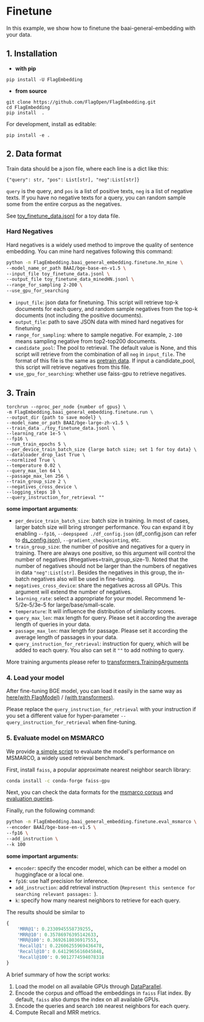 # Finetune
In this example, we show how to finetune the baai-general-embedding with your data.

## 1. Installation
* **with pip**
```
pip install -U FlagEmbedding
```

* **from source**
```
git clone https://github.com/FlagOpen/FlagEmbedding.git
cd FlagEmbedding
pip install  .
```
For development, install as editable:
```
pip install -e .
```
 

## 2. Data format
Train data should be a json file, where each line is a dict like this:

```
{"query": str, "pos": List[str], "neg":List[str]}
```

`query` is the query, and `pos` is a list of positive texts, `neg` is a list of negative texts.
If you have no negative texts for a query, you can random sample some from the entire corpus as the negatives.

See [toy_finetune_data.jsonl](https://github.com/FlagOpen/FlagEmbedding/blob/master/examples/finetune/toy_finetune_data.jsonl) for a toy data file.

### Hard Negatives 

Hard negatives is a widely used method to improve the quality of sentence embedding. 
You can mine hard negatives following this command:
```bash
python -m FlagEmbedding.baai_general_embedding.finetune.hn_mine \
--model_name_or_path BAAI/bge-base-en-v1.5 \
--input_file toy_finetune_data.jsonl \
--output_file toy_finetune_data_minedHN.jsonl \
--range_for_sampling 2-200 \
--use_gpu_for_searching
```

- `input_file`: json data for finetuning. This script will retrieve top-k documents for each query, 
and random sample negatives from the top-k documents (not including the positive documents).
- `output_file`: path to save JSON data with mined hard negatives for finetuning
- `range_for_sampling`: where to sample negative. For example, `2-100` means sampling negative from top2-top200 documents. 
- `candidate_pool`: The pool to retrieval. The default value is None, and this script will retrieve from the combination of all `neg` in `input_file`. 
The format of this file is the same as [pretrain data](https://github.com/FlagOpen/FlagEmbedding/tree/master/examples/pretrain#2-data-format). If input a candidate_pool, this script will retrieve negatives from this file.
- `use_gpu_for_searching`: whether use faiss-gpu to retrieve negatives.


## 3. Train
```
torchrun --nproc_per_node {number of gpus} \
-m FlagEmbedding.baai_general_embedding.finetune.run \
--output_dir {path to save model} \
--model_name_or_path BAAI/bge-large-zh-v1.5 \
--train_data ./toy_finetune_data.jsonl \
--learning_rate 1e-5 \
--fp16 \
--num_train_epochs 5 \
--per_device_train_batch_size {large batch size; set 1 for toy data} \
--dataloader_drop_last True \
--normlized True \
--temperature 0.02 \
--query_max_len 64 \
--passage_max_len 256 \
--train_group_size 2 \
--negatives_cross_device \
--logging_steps 10 \
--query_instruction_for_retrieval "" 
```

**some important arguments**:
- `per_device_train_batch_size`: batch size in training. In most of cases, larger batch size will bring stronger performance. You can expand it by enabling `--fp16`, `--deepspeed ./df_config.json` (df_config.json can refer to [ds_config.json](./ds_config.json)), `--gradient_checkpointing`, etc. 
- `train_group_size`: the number of positive and negatives for a query in training.
There are always one positive, so this argument will control the number of negatives (#negatives=train_group_size-1).
Noted that the number of negatives should not be larger than the numbers of negatives in data `"neg":List[str]`.
Besides the negatives in this group, the in-batch negatives also will be used in fine-tuning.
- `negatives_cross_device`: share the negatives across all GPUs. This argument will extend the number of negatives.
- `learning_rate`: select a appropriate for your model. Recommend 1e-5/2e-5/3e-5 for large/base/small-scale. 
- `temperature`: It will influence the distribution of similarity scores.
- `query_max_len`: max length for query. Please set it according the average length of queries in your data.
- `passage_max_len`: max length for passage. Please set it according the average length of passages in your data.
- `query_instruction_for_retrieval`: instruction for query, which will be added to each query. You also can set it `""` to add nothing to query.

More training arguments please refer to [transformers.TrainingArguments](https://huggingface.co/docs/transformers/main_classes/trainer#transformers.TrainingArguments)


### 4. Load your model
After fine-tuning BGE model, you can load it easily in the same way as [here(with FlagModel)](https://github.com/FlagOpen/FlagEmbedding#using-flagembedding) / [(with transformers)](https://github.com/FlagOpen/FlagEmbedding#using-huggingface-transformers).

Please replace the `query_instruction_for_retrieval` with your instruction if you set a different value for hyper-parameter `--query_instruction_for_retrieval` when fine-tuning.


### 5. Evaluate model on MSMARCO
We provide [a simple script](https://github.com/FlagOpen/FlagEmbedding/tree/master/FlagEmbedding/baai_general_embedding/finetune/eval_msmarco.py) to evaluate the model's performance on MSMARCO, a widely used retrieval benchmark. 

First, install `faiss`, a popular approximate nearest neighbor search library:
```bash
conda install -c conda-forge faiss-gpu
```

Next, you can check the data formats for the [msmarco corpus](https://huggingface.co/datasets/namespace-Pt/msmarco-corpus) and [evaluation queries](https://huggingface.co/datasets/namespace-Pt/msmarco). 

Finally, run the following command:

```bash
python -m FlagEmbedding.baai_general_embedding.finetune.eval_msmarco \
--encoder BAAI/bge-base-en-v1.5 \
--fp16 \
--add_instruction \
--k 100
```
**some important arguments:**
- `encoder`: specify the encoder model, which can be either a model on huggingface or a local one.
- `fp16`: use half precision for inference.
- `add_instruction`: add retrieval instruction (`Represent this sentence for searching relevant passages: `).
- `k`: specify how many nearest neighbors to retrieve for each query.

The results should be similar to
```python
{
    'MRR@1': 0.2330945558739255, 
    'MRR@10': 0.35786976395142633, 
    'MRR@100': 0.3692618036917553, 
    'Recall@1': 0.22606255969436478, 
    'Recall@10': 0.6412965616045848, 
    'Recall@100': 0.9012774594078318
}
```

A brief summary of how the script works:
1. Load the model on all available GPUs through [DataParallel](https://pytorch.org/docs/stable/generated/torch.nn.DataParallel.html). 
2. Encode the corpus and offload the embeddings in `faiss` Flat index. By default, `faiss` also dumps the index on all available GPUs.
3. Encode the queries and search `100` nearest neighbors for each query.
4. Compute Recall and MRR metrics.
